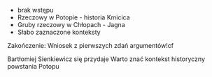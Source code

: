 - brak wstępu
- Rzeczowy w Potopie - historia Kmicica
- Gruby rzeczowy w Chłopach - Jagna
- Słabo zaznaczone konteksty

Zakończenie: Wniosek z pierwszych zdań argumentów!cf


Bartłomiej Sienkiewicz się przydaje
Warto znać kontekst historyczny powstania Potopu